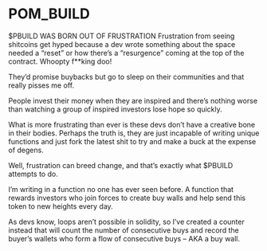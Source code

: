 # POM_BUILD

$PBUILD WAS BORN OUT OF FRUSTRATION
Frustration from seeing shitcoins get hyped because a dev wrote something about the space needed a “reset” or how there’s a “resurgence” coming at the top of the contract. Whoopty f**king doo!

They’d promise buybacks but go to sleep on their communities and that really pisses me off.

People invest their money when they are inspired and there’s nothing worse than watching a group of inspired investors lose hope so quickly.

What is more frustrating than ever is these devs don’t have a creative bone in their bodies. Perhaps the truth is, they are just incapable of writing unique functions and just fork the latest shit to try and make a buck at the expense of degens.

Well, frustration can breed change, and that’s exactly what $PBUILD attempts to do.

I’m writing in a function no one has ever seen before. A function that rewards investors who join forces to create buy walls and help send this token to new heights every day.

As devs know, loops aren’t possible in solidity, so I’ve created a counter instead that will count the number of consecutive buys and record the buyer’s wallets who form a flow of consecutive buys – AKA a buy wall.
